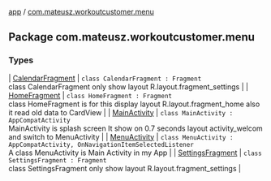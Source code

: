 [app](../index.md) / [com.mateusz.workoutcustomer.menu](./index.md)

## Package com.mateusz.workoutcustomer.menu

### Types

| [CalendarFragment](-calendar-fragment/index.md) | `class CalendarFragment : Fragment`<br>class CalendarFragment only show layout R.layout.fragment_settings |
| [HomeFragment](-home-fragment/index.md) | `class HomeFragment : Fragment`<br>class HomeFragment is for this display layout R.layout.fragment_home also it read old data to CardView |
| [MainActivity](-main-activity/index.md) | `class MainActivity : AppCompatActivity`<br>MainActivity is splash screen It show  on 0.7 seconds layout activity_welcom and switch to MenuActivity |
| [MenuActivity](-menu-activity/index.md) | `class MenuActivity : AppCompatActivity, OnNavigationItemSelectedListener`<br>A class MenuActivity is Main Activity in my App |
| [SettingsFragment](-settings-fragment/index.md) | `class SettingsFragment : Fragment`<br>class SettingsFragment only show layout R.layout.fragment_settings |

